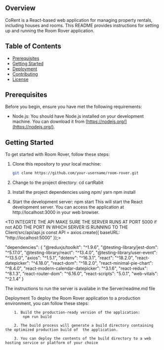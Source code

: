 ## Overview

CoRent is a React-based web application for managing property rentals, including houses and rooms. This README provides instructions for setting up and running the Room Rover application.

## Table of Contents

- [Prerequisites](#prerequisites)
- [Getting Started](#getting-started)
- [Deployment](#deployment)
- [Contributing](#contributing)
- [License](#license)

## Prerequisites

Before you begin, ensure you have met the following requirements:

- Node.js: You should have Node.js installed on your development machine. You can download it from [https://nodejs.org/](https://nodejs.org/).

## Getting Started

To get started with Room Rover, follow these steps:

1. Clone this repository to your local machine:

   ```bash
   git clone https://github.com/your-username/room-rover.git

   ```

2. Change to the project directory:
   cd cartRabit

3. Install the project dependencies using npm/ yarn
   npm install

4. Start the development server:
   npm start
   This will start the React development server. You can access the application at http://localhost:3000 in your web browser.

<TO INTEGRTE THE API MAKE SURE THE SERVER RUNS AT PORT 5000 if not ADD THE PORT IN WHICH SERVER IS RUNNING TO THE Client/src/api/api.js const API = axios.create({ baseURL: "http://localhost:5000" });>

"dependencies": {
"@reduxjs/toolkit": "^1.9.6",
"@testing-library/jest-dom": "^5.17.0",
"@testing-library/react": "^13.4.0",
"@testing-library/user-event": "^13.5.0",
"axios": "^1.5.1",
"dotenv": "^16.3.1",
"react": "^18.2.0",
"react-datepicker": "^4.18.0",
"react-dom": "^18.2.0",
"react-minimal-pie-chart": "^8.4.0",
"react-modern-calendar-datepicker": "^3.1.6",
"react-redux": "^8.1.3",
"react-router-dom": "^6.16.0",
"react-scripts": "5.0.1",
"web-vitals": "^2.1.4"
}

The instructions to run the server is availabe in the Server/readme.md file

Deployment
To deploy the Room Rover application to a production environment, you can follow these steps:

        1. Build the production-ready version of the application:
            npm run build

        2. The build process will generate a build directory containing the optimized production build of  the application.

        3. You can deploy the contents of the build directory to a web hosting service or platform of your choice
